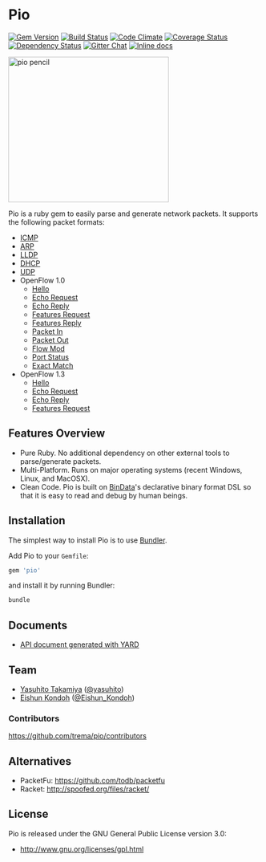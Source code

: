 # Pio

<a href='https://rubygems.org/gems/pio'><img src='http://img.shields.io/gem/v/pio.svg?style=flat' alt='Gem Version' /></a>
<a href='https://travis-ci.org/trema/pio'><img src='http://img.shields.io/travis/trema/pio/develop.svg?style=flat' alt='Build Status' /></a>
<a href='https://codeclimate.com/github/trema/pio'><img src='http://img.shields.io/codeclimate/github/trema/pio.svg?style=flat' alt='Code Climate' /></a>
<a href='https://coveralls.io/r/trema/pio?branch=develop'><img src='http://img.shields.io/coveralls/trema/pio/develop.svg?style=flat' alt='Coverage Status' /></a>
<a href='https://gemnasium.com/trema/pio'><img src='http://img.shields.io/gemnasium/trema/pio.svg?style=flat' alt='Dependency Status' /></a>
<a href='https://gitter.im/trema/pio'><img src='https://badges.gitter.im/Join Chat.svg?style=flat' alt='Gitter Chat' /></a>
<a href="http://inch-pages.github.io/github/trema/pio"><img src="http://inch-pages.github.io/github/trema/pio.svg" alt="Inline docs"></a>

<a href="http://www.flickr.com/photos/mongogushi/4226014070/" title="pio pencil by mongo gushi, on Flickr"><img src="http://farm5.staticflickr.com/4022/4226014070_cdeb7c1e5d_n.jpg" width="320" height="290" alt="pio pencil"></a>

Pio is a ruby gem to easily parse and generate network packets. It
supports the following packet formats:

- [ICMP](https://relishapp.com/trema/pio/docs/misc/icmp)
- [ARP](https://relishapp.com/trema/pio/docs/misc/arp)
- [LLDP](https://relishapp.com/trema/pio/docs/misc/lldp)
- [DHCP](https://relishapp.com/trema/pio/docs/misc/dhcp)
- [UDP](https://relishapp.com/trema/pio/docs/misc/udp)
- OpenFlow 1.0
  - [Hello](https://relishapp.com/trema/pio/docs/open-flow10/hello)
  - [Echo Request](https://relishapp.com/trema/pio/docs/open-flow10/echo-request)
  - [Echo Reply](https://relishapp.com/trema/pio/docs/open-flow10/echo-reply)
  - [Features Request](https://relishapp.com/trema/pio/docs/open-flow10/features-request)
  - [Features Reply](https://relishapp.com/trema/pio/docs/open-flow10/features-reply)
  - [Packet In](https://relishapp.com/trema/pio/docs/open-flow10/packet-in)
  - [Packet Out](https://relishapp.com/trema/pio/docs/open-flow10/packet-out)
  - [Flow Mod](https://relishapp.com/trema/pio/docs/open-flow10/flow-mod)
  - [Port Status](https://relishapp.com/trema/pio/docs/open-flow10/port-status)
  - [Exact Match](https://relishapp.com/trema/pio/docs/open-flow10/exact-match)
- OpenFlow 1.3
  - [Hello](https://relishapp.com/trema/pio/docs/open-flow13/hello)
  - [Echo Request](https://relishapp.com/trema/pio/docs/open-flow13/echo-request)
  - [Echo Reply](https://relishapp.com/trema/pio/docs/open-flow13/echo-reply)
  - [Features Request](https://relishapp.com/trema/pio/docs/open-flow13/features-request)

## Features Overview

- Pure Ruby. No additional dependency on other external tools to
  parse/generate packets.
- Multi-Platform. Runs on major operating systems (recent Windows,
  Linux, and MacOSX).
- Clean Code. Pio is built on
  [BinData](https://github.com/dmendel/bindata)'s declarative binary
  format DSL so that it is easy to read and debug by human beings.

## Installation

The simplest way to install Pio is to use [Bundler](http://gembundler.com/).

Add Pio to your `Gemfile`:

```ruby
gem 'pio'
```

and install it by running Bundler:

```bash
bundle
```

## Documents

- [API document generated with YARD](http://rubydoc.info/github/trema/pio/frames/file/README.md)

## Team

- [Yasuhito Takamiya](https://github.com/yasuhito) ([@yasuhito](https://twitter.com/yasuhito))
- [Eishun Kondoh](https://github.com/shun159) ([@Eishun\_Kondoh](https://twitter.com/Eishun_Kondoh))

### Contributors

<https://github.com/trema/pio/contributors>

## Alternatives

- PacketFu: <https://github.com/todb/packetfu>
- Racket: <http://spoofed.org/files/racket/>

## License

Pio is released under the GNU General Public License version 3.0:

- <http://www.gnu.org/licenses/gpl.html>
